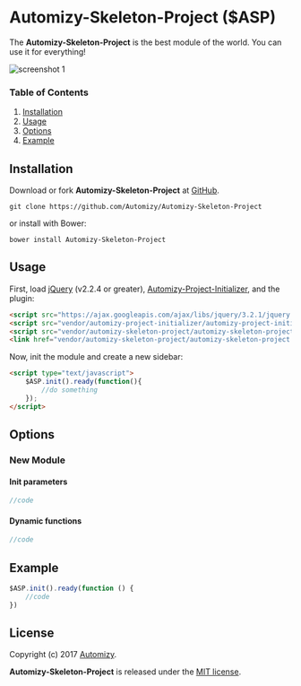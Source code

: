 # Automizy-Skeleton-Project ($ASP)

The **Automizy-Skeleton-Project** is the best module of the world. You can use it for everything!

![screenshot 1](https://raw.github.com/automizy/automizy-skeleton-project/master/screenshot1.png)

### Table of Contents
1. [Installation](#Installation)
2. [Usage](#Usage)
3. [Options](#Options)
4. [Example](#Example)


<a name="Installation"></a>
## Installation

Download or fork **Automizy-Skeleton-Project** at [GitHub](https://github.com/Automizy/Automizy-Skeleton-Project).

```
git clone https://github.com/Automizy/Automizy-Skeleton-Project
```

or install with Bower:

```
bower install Automizy-Skeleton-Project
```

<a name="Usage"></a>
## Usage

First, load [jQuery](http://jquery.com) (v2.2.4 or greater), [Automizy-Project-Initializer](https://github.com/Automizy/Automizy-Project-Initializer), and the plugin:

```html
<script src="https://ajax.googleapis.com/ajax/libs/jquery/3.2.1/jquery.min.js" type="text/javascript"></script>
<script src="vendor/automizy-project-initializer/automizy-project-initializer.js" type="text/javascript"></script>
<script src="vendor/automizy-skeleton-project/automizy-skeleton-project.min.js" type="text/javascript"></script>
<link href="vendor/automizy-skeleton-project/automizy-skeleton-project.min.css" rel="stylesheet" type="text/css">
```

Now, init the module and create a new sidebar:

```html
<script type="text/javascript">
    $ASP.init().ready(function(){
        //do something
    });
</script>
```

<a name="Options"></a>
## Options

### New Module

#### Init parameters

```javascript
//code
```

#### Dynamic functions

```javascript
//code
```


## Example

```javascript
$ASP.init().ready(function () {
    //code
})
```



<a name="License"></a>
## License

Copyright (c) 2017 [Automizy](https://automizy.com).

**Automizy-Skeleton-Project** is released under the [MIT license](http://github.com/automizy/automizy-skeleton-project/raw/master/LICENSE.md).
